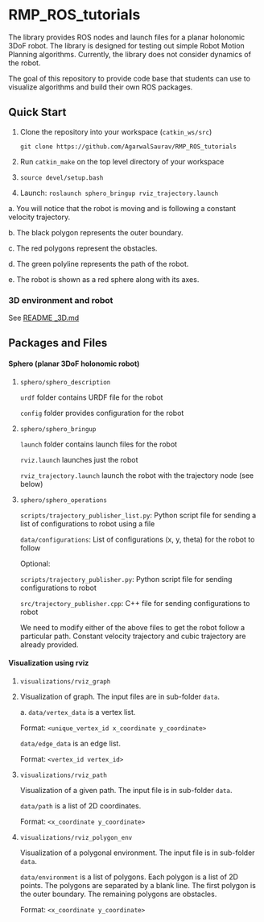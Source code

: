 # RMP_ROS_tutorials

The library provides ROS nodes and launch files for a planar holonomic 3DoF robot. The library is designed for testing out simple Robot Motion Planning algorithms. Currently, the library does not consider dynamics of the robot.

The goal of this repository to provide code base that students can use to visualize algorithms and build their own ROS packages.

## Quick Start

1. Clone the repository into your workspace (`catkin_ws/src`)
   
   `git clone https://github.com/AgarwalSaurav/RMP_ROS_tutorials`
   
2. Run `catkin_make` on the top level directory of your workspace

3. `source devel/setup.bash`

4. Launch:
   `roslaunch sphero_bringup rviz_trajectory.launch`

a. You will notice that the robot is moving and is following a constant velocity trajectory.

b. The black polygon represents the outer boundary.

c. The red polygons represent the obstacles.

d. The green polyline represents the path of the robot.

e. The robot is shown as a red sphere along with its axes.



### 3D environment and robot

See [README _3D.md](README_3D.md)



## Packages and Files

#### Sphero (planar 3DoF holonomic robot)

1. `sphero/sphero_description`
   
   `urdf` folder contains URDF file for the robot

   `config` folder provides configuration for the robot
   
2. `sphero/sphero_bringup`

   `launch` folder contains launch files for the robot

   `rviz.launch` launches just the robot

   `rviz_trajectory.launch` launch the robot with the trajectory node (see below)

3. `sphero/sphero_operations`
   
   `scripts/trajectory_publisher_list.py`: Python script file for sending a list of configurations to robot using a file
   
   `data/configurations`: List of configurations (x, y, theta) for the robot to follow
   
   Optional:
   
   `scripts/trajectory_publisher.py`: Python script file for sending configurations to robot
   
   `src/trajectory_publisher.cpp`: C++ file for sending configurations to robot
   
   We need to modify either of the above files to get the robot follow a particular path. Constant velocity trajectory and cubic trajectory are already provided.
   
   

#### Visualization using rviz

1. `visualizations/rviz_graph`
   
2. Visualization of graph. The input files are in sub-folder `data`.

   a. `data/vertex_data` is a vertex list.

   Format: `<unique_vertex_id x_coordinate y_coordinate>`

   `data/edge_data` is an edge list.

   Format: `<vertex_id vertex_id>`

3. `visualizations/rviz_path`

   Visualization of a given path. The input file is in sub-folder `data`.

   `data/path` is a list of 2D coordinates.

   Format: `<x_coordinate y_coordinate>`

4. `visualizations/rviz_polygon_env`

   Visualization of a polygonal environment. The input file is in sub-folder `data`.

   `data/environment` is a list of polygons. Each polygon is a list of 2D points. The polygons are separated by a blank line. The first polygon is the outer boundary. The remaining polygons are obstacles.

   Format: `<x_coordinate y_coordinate>`

   